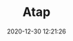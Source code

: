 ---
post_id: 13
title: "Atap"
slug: 'atap'
date: 2020-12-30 12:21:26
location: 'Sleman, Yoyakarta'
description: 'Atapku menopang dan meneduhi dari panas menerpa'
image: '/assets/images/mahaputera/atap.webp'
categories: culture
artist: 'Mahaputera'
---